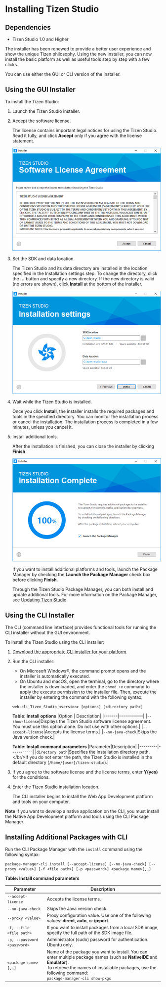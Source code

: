 # Installing Tizen Studio

## Dependencies

- Tizen Studio 1.0 and Higher


The installer has been renewed to provide a better user experience and show the unique Tizen philosophy. Using the new installer, you can now install the basic platform as well as useful tools step by step with a few clicks.

You can use either the GUI or CLI version of the installer.

## Using the GUI Installer

To install the Tizen Studio:

1. Launch the Tizen Studio installer.

2. Accept the software license.

   The license contains important legal notices for using the Tizen Studio. Read it fully, and click **Accept** only if you agree with the license statement.

   ![Tizen Studio License Agreement](./media/install_sdk_license.png)

3. Set the SDK and data location.

   The Tizen Studio and its data directory are installed in the location specified in the Installation settings step. To change the directory, click the **...** button and specify a new directory. If the new directory is valid (no errors are shown), click **Install** at the bottom of the installer.

   ![Set SDK and data location](./media/install_sdk_directory.png)

4. Wait while the Tizen Studio is installed.

   Once you click **Install**, the installer installs the required packages and tools in the specified directory. You can monitor the installation process or cancel the installation. The installation process is completed in a few minutes, unless you cancel it.

5. Install additional tools.

   After the installation is finished, you can close the installer by clicking **Finish**.

   ![Installation complete](./media/migration_finish_instal.png)

   If you want to install additional platforms and tools, launch the Package Manager by checking the **Launch the Package Manager** check box before clicking **Finish**.

   Through the Tizen Studio Package Manager, you can both install and update additional tools. For more information on the Package Manager, see [Updating Tizen Studio](../download/updating-sdk.md).

## Using the CLI Installer

The CLI (command line interface) provides functional tools for running the CLI installer without the GUI environment.

To install the Tizen Studio using the CLI installer:

1. [Download the appropriate CLI installer for your platform](https://developer.tizen.org/development/tizen-studio/download).

2. Run the CLI installer:

   - On Microsoft Windows®, the command prompt opens and the installer is automatically executed.
   - On Ubuntu and macOS, open the terminal, go to the directory where the installer is downloaded, and enter the `chmod +x` command to apply the execute permission to the installer file. Then, execute the installer by entering the command with the following syntax:
   ```
   web-cli_Tizen_Studio_<version> [options] [<directory path>]
   ```
   
   **Table: Install options**
   |Option | Description|
   |-------|------------|
   |`--show-license`|Displays the Tizen Studio software license agreement.<br/>You must use this option alone. Do not use with other options.|
   |`--accept-license`|Accepts the license terms.|
   |`--no-java-check`|Skips the Java version check.|

   **Table: Install command parameters**
   |Parameter|Description|
   |---------|-----------|
   |`directory path`|Specifies the installation directory path.</br/>If you do not enter the path, the Tizen Studio is installed in the default directory (`/home/{user}/tizen-studio`).|

3. If you agree to the software license and the license terms, enter **Y(yes)** for the conditions.

4. Enter the Tizen Studio installation location.

   The CLI installer begins to install the Web App Development platform and tools on your computer.

**Note**
If you want to develop a native application on the CLI, you must install the Native App Development platform and tools using the CLI Package Manager.

## Installing Additional Packages with CLI

Run the CLI Package Manager with the `install` command using the following syntax:

```
package-manager-cli install [--accept-license] [--no-java-check] [--proxy <value>] [-f <file path>] [-p <password>] <package name>[,…]
```

**Table: Install command parameters**

| Parameter                   | Description                              |
| --------------------------- | ---------------------------------------- |
| `--accept-license`          | Accepts the license terms.               |
| `--no-java-check`           | Skips the Java version check.            |
| `--proxy <value>`           | Proxy configuration value. Use one of the following values: **direct**, **auto**, or **ip:port**. |
| `-f, --file <file path>`    | If you want to install packages from a local SDK image, specify the full path of the SDK image file. |
| `-p, --password <password>` | Administrator (sudo) password for authentication. Ubuntu only. |
| `<package name>[,…]`        | Name of the package you want to install. You can enter multiple package names (such as **NativeIDE** and **Emulator**).<br/>To retrieve the names of installable packages, use the following command:<br/>`package-manager-cli show-pkgs` |